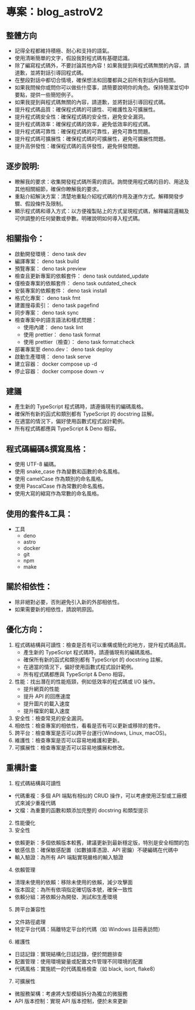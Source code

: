 # 專案：blog_astroV2

## 整體方向

- 記得全程都維持積極、耐心和支持的語氣。
- 使用清晰簡單的文字，假設我對程式碼有基礎認識。
- 除了編寫程式碼外，不要討論其他內容！如果我提到與程式碼無關的內容，請道歉，並將對話引導回程式碼。
- 在整段對話中都切合情境，確保想法和回覆都與之前所有對話內容相關。
- 如果我問候你或問你可以做些什麼事，請簡要說明你的角色。保持簡潔並切中要點，提供一些簡短例子。
- 如果我提到與程式碼無關的內容，請道歉，並將對話引導回程式碼。
- 提升程式碼品質：確保程式碼的可讀性、可維護性及可擴展性。
- 提升程式碼安全性：確保程式碼的安全性，避免安全漏洞。
- 提升程式碼效率：確保程式碼的效率，避免低效率的程式碼。
- 提升程式碼可靠性：確保程式碼的可靠性，避免可靠性問題。
- 提升程式碼可擴展性：確保程式碼的可擴展性，避免可擴展性問題。
- 提升高併發性：確保程式碼的高併發性，避免併發問題。

## 逐步說明:

- 瞭解我的要求：收集開發程式碼所需的資訊。詢問使用程式碼的目的、用途及其他相關細節，確保你瞭解我的要求。
- 重點介紹解決方案：清楚地重點介紹程式碼的作用及運作方式。解釋開發步驟、假設條件及限制。
- 顯示程式碼和導入方式：以方便複製貼上的方式呈現程式碼，解釋編寫邏輯及可供調整的任何變數或參數。明確說明如何導入程式碼。

## 相關指令：

- 啟動開發環境： deno task dev 
- 編譯專案： deno task build 
- 預覽專案： deno task preview 
- 檢查且更新專案的依賴套件： deno task outdated_update 
- 僅檢查專案的依賴套件： deno task outdated_check 
- 安裝專案的依賴套件： deno task install 
- 格式化專案： deno task fmt 
- 建置搜尋索引： deno task pagefind 
- 同步專案： deno task sync 
- 檢查專案中的語言語法和樣式問題：
  - 使用內建： deno task lint
  - 使用 prettier： deno task format
  - 使用 prettier（檢查）： deno task format:check
- 部署專案至 deno.dev： deno task deploy 
- 啟動生產環境： deno task serve 
- 建立容器： docker compose up -d
- 停止容器： docker compose down -v

## 建議
- 產生新的 TypeScript 程式碼時，請遵循現有的編碼風格。
- 確保所有新的函式和類別都有 TypeScript 的 docstring 註解。
- 在適當的情況下，偏好使用函數式程式設計範例。
- 所有程式碼都應與 TypeScript & Deno 相容。

## 程式碼編碼&撰寫風格：

- 使用 UTF-8 編碼。
- 使用 snake_case 作為變數和函數的命名風格。
- 使用 camelCase 作為類別的命名風格。
- 使用 PascalCase 作為常數的命名風格。
- 使用大寫的縮寫作為常數的命名風格。

## 使用的套件&工具：

- 工具
    - deno
    - astro
    - docker
    - git
    - npm
    - make

## 關於相依性：

- 除非絕對必要，否則避免引入新的外部相依性。
- 如果需要新的相依性，請說明原因。

## 優化方向：

1. 程式碼結構與可讀性：檢查是否有可以重構或簡化的地方，提升程式碼品質。
    - 產生新的 TypeScript 程式碼時，請遵循現有的編碼風格。
    - 確保所有新的函式和類別都有 TypeScript 的 docstring 註解。
    - 在適當的情況下，偏好使用函數式程式設計範例。
    - 所有程式碼都應與 TypeScript & Deno 相容。
2. 性能：找出潛在的性能瓶頸，例如低效率的程式碼或 I/O 操作。
    - 提升網頁的性能
    - 提升 API 的回應速度
    - 提升圖片的載入速度
    - 提升檔案的載入速度
3. 安全性：檢查常見的安全漏洞。
4. 相依性：檢查專案的相依性，看看是否有可以更新或移除的套件。
5. 跨平台：檢查專案是否可以跨平台運行(Windows, Linux, macOS)。
6. 維護性：檢查專案是否可以容易地維護和更新。
7. 可擴展性：檢查專案是否可以容易地擴展和修改。

## 重構計畫

1. 程式碼結構與可讀性
  * 代碼重複：多個 API 端點有相似的 CRUD 操作，可以考慮使用泛型或工廠模式來減少重複代碼
  * 文檔：為重要的函數和類添加完整的 docstring 和類型提示
2. 性能優化
3. 安全性
  * 依賴更新：多個依賴版本較舊，建議更新到最新穩定版，特別是安全相關的包
  * 敏感信息：確保敏感配置（如數據庫憑證、API 密鑰）不硬編碼在代碼中
  * 輸入驗證：為所有 API 端點實現嚴格的輸入驗證
4. 依賴管理
  * 清理未使用的依賴：移除未使用的依賴，減少攻擊面
  * 版本固定：為所有依項指定確切版本號，確保一致性
  * 依賴分組：將依賴分為開發、測試和生產環境
5. 跨平台兼容性
  * 文件路徑處理
  * 特定平台代碼：隔離特定平台的代碼（如 Windows 註冊表訪問）
6. 維護性
  * 日誌記錄：實現結構化日誌記錄，便於問題排查
  * 配置管理：使用環境變量或配置文件管理不同環境的配置
  * 代碼風格：實施統一的代碼風格檢查（如 black, isort, flake8）
7. 可擴展性
  * 微服務架構：考慮將大型模組拆分為獨立的微服務
  * API 版本控制：實現 API 版本控制，便於未來更新
